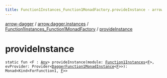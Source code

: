 ```yaml
---
title: Function1Instances_Function1MonadFactory.provideInstance - arrow-dagger
---
```


[arrow-dagger](../../index.html) / [arrow.dagger.instances](../index.html) / [Function1Instances_Function1MonadFactory](index.html) / [provideInstance](./provide-instance.html)

# provideInstance

`static fun <F : `[`Any`](https://kotlinlang.org/api/latest/jvm/stdlib/kotlin/-any/index.html)`> provideInstance(module: `[`Function1Instances`](../-function1-instances/index.html)`<`[`F`](provide-instance.html#F)`>, evProvider: Provider<`[`DaggerFunction1MonadInstance`](../-dagger-function1-monad-instance/index.html)`<`[`F`](provide-instance.html#F)`>>): Monad<Kind<ForFunction1, `[`F`](provide-instance.html#F)`>>`